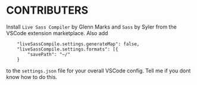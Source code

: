 # CONTRIBUTERS
Install `Live Sass Compiler` by Glenn Marks and `Sass` by Syler from the VSCode extension marketplace.
Also add
```
	"liveSassCompile.settings.generateMap": false,
	"liveSassCompile.settings.formats": [{
		"savePath": "~/"
	}
```
  to the `settings.json` file for your overall VSCode config. Tell me if you dont know how to do this.